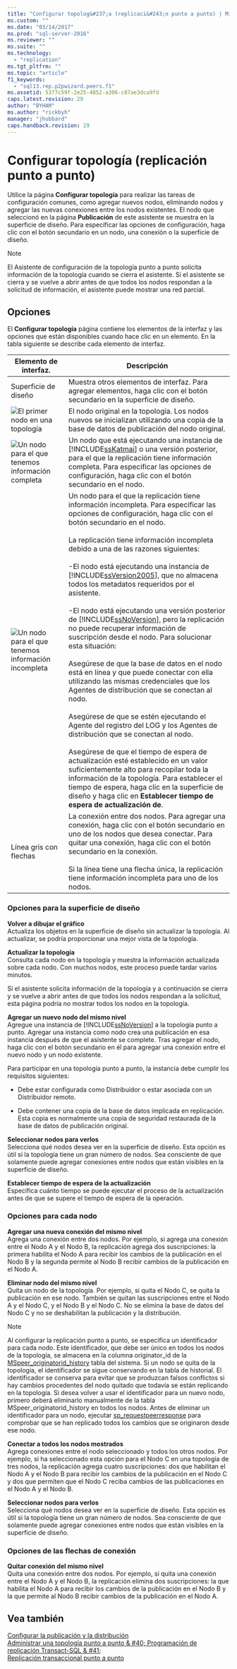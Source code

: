 ```yaml
---
title: "Configurar topolog&#237;a (replicaci&#243;n punto a punto) | Microsoft Docs"
ms.custom: ""
ms.date: "03/14/2017"
ms.prod: "sql-server-2016"
ms.reviewer: ""
ms.suite: ""
ms.technology: 
  - "replication"
ms.tgt_pltfrm: ""
ms.topic: "article"
f1_keywords: 
  - "sql13.rep.p2pwizard.peers.f1"
ms.assetid: 5377c59f-2e25-4852-a306-c87ae3dca9fd
caps.latest.revision: 29
author: "BYHAM"
ms.author: "rickbyh"
manager: "jhubbard"
caps.handback.revision: 29
---
```

# Configurar topolog&#237;a (replicaci&#243;n punto a punto)
  Utilice la página **Configurar topología** para realizar las tareas de configuración comunes, como agregar nuevos nodos, eliminando nodos y agregar las nuevas conexiones entre los nodos existentes. El nodo que seleccionó en la página **Publicación** de este asistente se muestra en la superficie de diseño. Para especificar las opciones de configuración, haga clic con el botón secundario en un nodo, una conexión o la superficie de diseño.  
  
> [!NOTE]  
>  El Asistente de configuración de la topología punto a punto solicita información de la topología cuando se cierra el asistente. Si el asistente se cierra y se vuelve a abrir antes de que todos los nodos respondan a la solicitud de información, el asistente puede mostrar una red parcial.  
  
## Opciones  
 El **Configurar topología** página contiene los elementos de la interfaz y las opciones que están disponibles cuando hace clic en un elemento. En la tabla siguiente se describe cada elemento de interfaz.  
  
|Elemento de interfaz.|Descripción|  
|-----------------------|-----------------|  
|Superficie de diseño|Muestra otros elementos de interfaz. Para agregar elementos, haga clic con el botón secundario en la superficie de diseño.|  
|![El primer nodo en una topología](../../relational-databases/replication/media/p2pwizard-firstnode.png "El primer nodo en una topología")|El nodo original en la topología. Los nodos nuevos se inicializan utilizando una copia de la base de datos de publicación del nodo original.|  
|![Un nodo para el que tenemos información completa](../../relational-databases/replication/media/p2pwizard-complete.png "Un nodo para el que tenemos información completa")|Un nodo que está ejecutando una instancia de [!INCLUDE[ssKatmai](../../includes/sskatmai-md.md)] o una versión posterior, para el que la replicación tiene información completa. Para especificar las opciones de configuración, haga clic con el botón secundario en el nodo.|  
|![Un nodo para el que tenemos información incompleta](../../relational-databases/replication/media/p2pwizard-incomplete.png "Un nodo para el que tenemos información incompleta")|Un nodo para el que la replicación tiene información incompleta. Para especificar las opciones de configuración, haga clic con el botón secundario en el nodo.<br /><br /> La replicación tiene información incompleta debido a una de las razones siguientes:<br /><br /> -El nodo está ejecutando una instancia de [!INCLUDE[ssVersion2005](../../includes/ssversion2005-md.md)], que no almacena todos los metadatos requeridos por el asistente.<br /><br /> -El nodo está ejecutando una versión posterior de [!INCLUDE[ssNoVersion](../../includes/ssnoversion-md.md)], pero la replicación no puede recuperar información de suscripción desde el nodo. Para solucionar esta situación:<br /><br /> Asegúrese de que la base de datos en el nodo está en línea y que puede conectar con ella utilizando las mismas credenciales que los Agentes de distribución que se conectan al nodo.<br /><br /> Asegúrese de que se estén ejecutando el Agente del registro del LOG y los Agentes de distribución que se conectan al nodo.<br /><br /> Asegúrese de que el tiempo de espera de actualización esté establecido en un valor suficientemente alto para recopilar toda la información de la topología. Para establecer el tiempo de espera, haga clic en la superficie de diseño y haga clic en **Establecer tiempo de espera de actualización de**.|  
|Línea gris con flechas|La conexión entre dos nodos. Para agregar una conexión, haga clic con el botón secundario en uno de los nodos que desea conectar. Para quitar una conexión, haga clic con el botón secundario en la conexión.<br /><br /> Si la línea tiene una flecha única, la replicación tiene información incompleta para uno de los nodos.|  
  
### Opciones para la superficie de diseño  
 **Volver a dibujar el gráfico**  
 Actualiza los objetos en la superficie de diseño sin actualizar la topología. Al actualizar, se podría proporcionar una mejor vista de la topología.  
  
 **Actualizar la topología**  
 Consulta cada nodo en la topología y muestra la información actualizada sobre cada nodo. Con muchos nodos, este proceso puede tardar varios minutos.  
  
 Si el asistente solicita información de la topología y a continuación se cierra y se vuelve a abrir antes de que todos los nodos respondan a la solicitud, esta página podría no mostrar todos los nodos en la topología.  
  
 **Agregar un nuevo nodo del mismo nivel**  
 Agregue una instancia de [!INCLUDE[ssNoVersion](../../includes/ssnoversion-md.md)] a la topología punto a punto. Agregar una instancia como nodo crea una publicación en esa instancia después de que el asistente se complete. Tras agregar el nodo, haga clic con el botón secundario en él para agregar una conexión entre el nuevo nodo y un nodo existente.  
  
 Para participar en una topología punto a punto, la instancia debe cumplir los requisitos siguientes:  
  
-   Debe estar configurada como Distribuidor o estar asociada con un Distribuidor remoto.  
  
-   Debe contener una copia de la base de datos implicada en replicación. Esta copia es normalmente una copia de seguridad restaurada de la base de datos de publicación original.  
  
 **Seleccionar nodos para verlos**  
 Selecciona qué nodos desea ver en la superficie de diseño. Esta opción es útil si la topología tiene un gran número de nodos. Sea consciente de que solamente puede agregar conexiones entre nodos que están visibles en la superficie de diseño.  
  
 **Establecer tiempo de espera de la actualización**  
 Especifica cuánto tiempo se puede ejecutar el proceso de la actualización antes de que se supere el tiempo de espera de la operación.  
  
### Opciones para cada nodo  
 **Agregar una nueva conexión del mismo nivel**  
 Agrega una conexión entre dos nodos. Por ejemplo, si agrega una conexión entre el Nodo A y el Nodo B, la replicación agrega dos suscripciones: la primera habilita el Nodo A para recibir los cambios de la publicación en el Nodo B y la segunda permite al Nodo B recibir cambios de la publicación en el Nodo A.  
  
 **Eliminar nodo del mismo nivel**  
 Quita un nodo de la topología. Por ejemplo, si quita el Nodo C, se quita la publicación en ese nodo. También se quitan las suscripciones entre el Nodo A y el Nodo C, y el Nodo B y el Nodo C. No se elimina la base de datos del Nodo C y no se deshabilitan la publicación y la distribución.  
  
> [!NOTE]  
>  Al configurar la replicación punto a punto, se especifica un identificador para cada nodo. Este identificador, que debe ser único en todos los nodos de la topología, se almacena en la columna originator_id de la [MSpeer_originatorid_history](../../relational-databases/system-tables/mspeer-originatorid-history-transact-sql.md) tabla del sistema. Si un nodo se quita de la topología, el identificador se sigue conservando en la tabla de historial. El identificador se conserva para evitar que se produzcan falsos conflictos si hay cambios procedentes del nodo quitado que todavía se están replicando en la topología. Si desea volver a usar el identificador para un nuevo nodo, primero deberá eliminarlo manualmente de la tabla MSpeer_originatorid_history en todos los nodos. Antes de eliminar un identificador para un nodo, ejecutar [sp_requestpeerresponse](../../relational-databases/system-stored-procedures/sp-requestpeerresponse-transact-sql.md) para comprobar que se han replicado todos los cambios que se originaron desde ese nodo.  
  
 **Conectar a todos los nodos mostrados**  
 Agrega conexiones entre el nodo seleccionado y todos los otros nodos. Por ejemplo, si ha seleccionado esta opción para el Nodo C en una topología de tres nodos, la replicación agrega cuatro suscripciones: dos que habilitan el Nodo A y el Nodo B para recibir los cambios de la publicación en el Nodo C y dos que permiten que el Nodo C reciba cambios de las publicaciones en el Nodo A y el Nodo B.  
  
 **Seleccionar nodos para verlos**  
 Selecciona qué nodos desea ver en la superficie de diseño. Esta opción es útil si la topología tiene un gran número de nodos. Sea consciente de que solamente puede agregar conexiones entre nodos que están visibles en la superficie de diseño.  
  
### Opciones de las flechas de conexión  
 **Quitar conexión del mismo nivel**  
 Quita una conexión entre dos nodos. Por ejemplo, si quita una conexión entre el Nodo A y el Nodo B, la replicación elimina dos suscripciones: la que habilita el Nodo A para recibir los cambios de la publicación en el Nodo B y la que permite al Nodo B recibir cambios de la publicación en el Nodo A.  
  
## Vea también  
 [Configurar la publicación y la distribución](../../relational-databases/replication/configure-publishing-and-distribution.md)   
 [Administrar una topología punto a punto & #40; Programación de replicación Transact-SQL & #41;](../../relational-databases/replication/administration/administer-a-peer-to-peer-topology-replication-transact-sql-programming.md)   
 [Replicación transaccional punto a punto](../../relational-databases/replication/transactional/peer-to-peer-transactional-replication.md)  
  
  